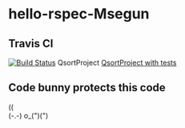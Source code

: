 # hello-rspec-Msegun

## Travis CI
[![Build Status](https://travis-ci.org/my-rspec/hello-rspec-Msegun.svg?branch=master)](https://travis-ci.org/my-rspec/hello-rspec-Msegun)
QsortProject
[QsortProject with tests](ProjectQsort/)

## Code bunny protects this code
  (\(\
  (-.-)
  o_(")(") 
